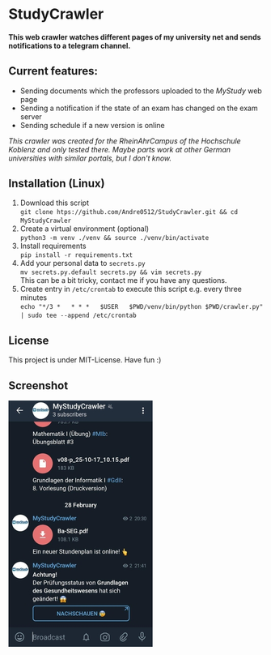 # StudyCrawler

#### **This web crawler watches different pages of my university net and sends notifications to a telegram channel.**  

## Current features:
* Sending documents which the professors uploaded to the _MyStudy_ web page
* Sending a notification if the state of an exam has changed on the exam server
* Sending schedule if a new version is online

_This crawler was created for the _RheinAhrCampus_ of the _Hochschule Koblenz_ and only tested there. 
Maybe parts work at other German universities with similar portals, but I don't know._


## Installation (Linux)

1. Download this script  
`git clone htps://github.com/Andre0512/StudyCrawler.git && cd MyStudyCrawler`
2. Create a virtual environment (optional)  
`python3 -m venv ./venv && source ./venv/bin/activate`
3. Install requirements  
`pip install -r requirements.txt`
4. Add your personal data to `secrets.py`  
`mv secrets.py.default secrets.py && vim secrets.py`  
This can be a bit tricky, contact me if you have any questions.
5. Create entry in `/etc/crontab` to execute this script e.g. every three minutes  
`echo "*/3 *   * * *   $USER   $PWD/venv/bin/python $PWD/crawler.py" | sudo tee --append /etc/crontab`


## License

This project is under MIT-License. Have fun :)

## Screenshot

![Screenshot](img/screenshot.png?raw=true "Telegram Channel")
